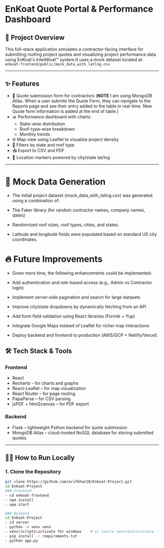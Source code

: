 #  EnKoat Quote Portal & Performance Dashboard

## 🚀 Project Overview   
This full-stack application simulates a contractor-facing interface for submitting roofing project quotes and visualizing project performance data using EnKoat's IntelliKoat™ system.It uses a mock dataset located at:  `enkoat-frontend/public/mock_data_with_latlng.csv`

---

## ✨ Features  
- 🧾 Quote submission form for contractors (**NOTE** I am using MongoDB Atlas. When a user submits the Quote Form, they can navigate to the Reports page and see their entry added to the 
     table in real-time. New Quote form information is added at the end of table.)
- 📊 Performance dashboard with charts:  
  - State-wise distribution  
  - Roof-type-wise breakdown  
  - Monthly trends  
- 🌐 Map view using Leaflet to visualize project density  
- 🎯 Filters by state and roof type  
- 📥 Export to CSV and PDF  
- 📍 Location markers powered by city/state lat/lng  

---
# 🧪 Mock Data Generation
- The initial project dataset (mock_data_with_latlng.csv) was generated using a combination of:

- The Faker library (for random contractor names, company names, dates)

- Randomized roof sizes, roof types, cities, and states.

- Latitude and longitude fields were populated based on standard US city coordinates.

# 🔥 Future Improvements
- Given more time, the following enhancements could be implemented:

- Add authentication and role-based access (e.g., Admin vs Contractor login)

- Implement server-side pagination and search for large datasets

- Improve city/state dropdowns by dynamically fetching from an API

- Add form field validation using React libraries (Formik + Yup)

- Integrate Google Maps instead of Leaflet for richer map interactions

- Deploy backend and frontend to production (AWS/GCP + Netlify/Vercel)

## 🛠️ Tech Stack & Tools  

### **Frontend**
- React  
- Recharts – for charts and graphs  
- React-Leaflet – for map visualization  
- React Router – for page routing  
- PapaParse – for CSV parsing  
- jsPDF + html2canvas – for PDF export  

### **Backend**
- Flask – lightweight Python backend for quote submission  
- MongoDB Atlas – cloud-hosted NoSQL database for storing submitted quotes  

---

## 🧑‍💻 How to Run Locally  

### 1. Clone the Repository

```bash
git clone https://github.com/arifkhan10/Enkoat-Project.git
cd Enkoat-Project
### Frontend
- cd enkoat-frontend
- npm install
- npm start

### Backend
cd Enkoat-Project
- cd server
- python -m venv venv
- venv\Scripts\activate for windows    # or source venv/bin/activate  for mac
- pip install -r requirements.txt
- python app.py

